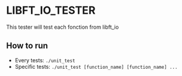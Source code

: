# LIBFT_IO_TESTER

This tester will test each fonction from libft_io

## How to run 

- Every tests: `./unit_test`
- Specific tests: `./unit_test [function_name] [function_name] ...`

